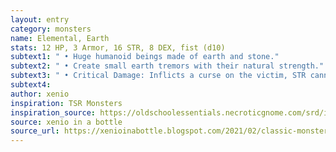 ```yaml
---
layout: entry 
category: monsters
name: Elemental, Earth
stats: 12 HP, 3 Armor, 16 STR, 8 DEX, fist (d10)
subtext1: " • Huge humanoid beings made of earth and stone."
subtext2: " • Create small earth tremors with their natural strength."
subtext3: " • Critical Damage: Inflicts a curse on the victim, STR cannot be healed until the curse is lifted."
subtext4: 
author: xenio
inspiration: TSR Monsters
inspiration_source: https://oldschoolessentials.necroticgnome.com/srd/index.php/Monster_Descriptions
source: xenio in a bottle
source_url: https://xenioinabottle.blogspot.com/2021/02/classic-monsters-for-cairnito-part-1.html
---
```

